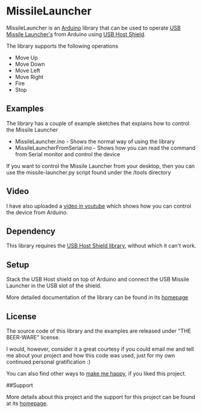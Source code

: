 # MissileLauncher

MissileLauncher is an [Arduino](http://arduino.cc) library that can be used to operate [USB Missile Launcher's](http://www.thinkgeek.com/geektoys/warfare/8a0f/) from Arduino using [USB Host Shield](http://www.circuitsathome.com/products-page/arduino-shields/usb-host-shield-2-0-for-arduino/).

The library supports the following operations

*   Move Up
*   Move Down
*   Move Left
*   Move Right
*   Fire
*   Stop

## Examples

The library has a couple of example sketches that explains how to control the Missile Launcher

*   MissileLauncher.ino - Shows the normal way of using the library
*   MissileLauncherFromSerial.ino - Shows how you can read the command from Serial monitor and control the device

If you want to control the Missile Launcher from your desktop, then you can use the missile-launcher.py script found under the /tools directory

## Video

I have also uploaded a [video in youtube](http://youtu.be/hxFvpzAR4OI) which shows how you can control the device from Arduino.

## Dependency

This library requires the [USB Host Shield library](https://github.com/felis/USB_Host_Shield_2.0), without which it can't work.

## Setup

Stack the USB Host shield on top of Arduino and connect the USB Missile Launcher in the USB slot of the shield. 

More detailed documentation of the library can be found in its [homepage](http://hardwarefun.com/projects/missile-launcher)

## License

The source code of this library and the examples are released under "THE BEER-WARE" license.

I would, however, consider it a great courtesy if you could email me and tell me about your project and how this code was used, just for my own continued personal gratification :)

You can also find other ways to [make me happy](http://sudarmuthu.com/if-you-wanna-thank-me), if you liked this project.

##Support 

More details about this project and the support for this project can be found at its [homepage](http://hardwarefun.com/projects/missile-launcher).
